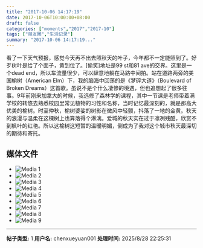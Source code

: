 ```yaml
---
title: "2017-10-06 14:17:19"
date: 2017-10-06T10:00:00+08:00
draft: false
categories: ["moments","2017","2017-10"]
tags: ["朋友圈","生活记录"]
summary: "2017-10-06 14:17:19..."
---
```


看了一下天气预报，感觉今天再不出去照秋天的叶子，今年都不一定能照到了。好歹树叶是给了个面子，黄到位了。[偷笑]地址是99 st和81 ave的交界。这里是一个dead end，所以车流量很少，可以肆意地躺在马路中间拍。站在道路两旁的美国榆树（American Elm）下，我的脑海中回荡的是《梦碎大道》（Boulevard of Broken Dreams）这首歌。虽说不是个什么凄惨的境遇，但也追想起了很多往事。9年前刚来加拿大的时候，我选修了森林学的课程，其中一节课是老师带着满学校的转悠去熟悉校园里常见植物的习性和名称，当时记忆最深刻的，就是那高大优美的榆树。时至仲秋，榆树婆娑的树影在微风中轻颤，抖落了一地的金黄。秋天的浪漫与温柔在这棵树上也算落得个淋漓。爱城的秋天实在过于凛冽残酷，欣赏不到枫叶的红艳。所以这榆树这短暂的温暖明媚，倒成为了我对这个城市秋天最深切的期待和寄托。

## 媒体文件

- ![Media 1](/Moments/photos/2017-10-06/201710061417190.jpg)
- ![Media 2](/Moments/photos/2017-10-06/201710061417191.jpg)
- ![Media 3](/Moments/photos/2017-10-06/201710061417192.jpg)
- ![Media 4](/Moments/photos/2017-10-06/201710061417193.jpg)
- ![Media 5](/Moments/photos/2017-10-06/201710061417194.jpg)
- ![Media 6](/Moments/photos/2017-10-06/201710061417195.jpg)
- ![Media 7](/Moments/photos/2017-10-06/201710061417196.jpg)
- ![Media 8](/Moments/photos/2017-10-06/201710061417197.jpg)
- ![Media 9](/Moments/photos/2017-10-06/201710061417198.jpg)

---

**帖子类型:** 1
**用户名:** chenxueyuan001
**处理时间:** 2025/8/28 22:25:31